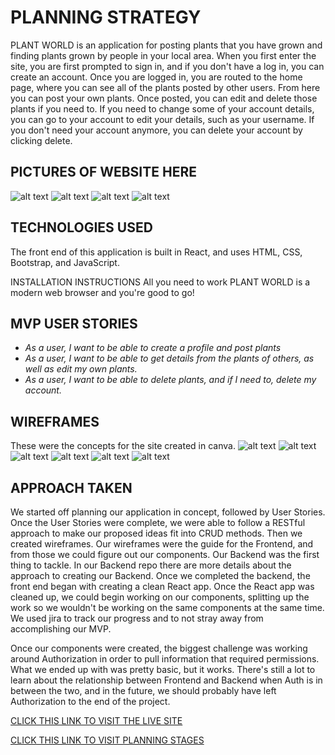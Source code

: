 # PLANNING STRATEGY

PLANT WORLD is an application for posting plants that you have grown and finding plants grown by people in your local area. 
When you first enter the site, you are first prompted to sign in, and if you don't have a log in, you can create an account. Once you are logged in, you are routed to the home page, where you can see all of the plants posted by other users. From here you can post your own plants. Once posted, you  can edit and delete those plants if you need to.
If you need to change some of your account details, you can go to your account to edit your details, such as your username. If you don't need your account anymore, you can delete your account by clicking delete.

## PICTURES OF WEBSITE HERE

![alt text](https://github.com/Plant-Team/Frontend/blob/main/readme/Screenshot%202022-08-10%20at%2011.37.14%20AM.png?raw=true)
![alt text](https://github.com/Plant-Team/Frontend/blob/main/readme/Screenshot%202022-08-10%20at%2011.08.45%20AM.png?raw=true)
![alt text](https://github.com/Plant-Team/Frontend/blob/main/readme/Screenshot%202022-08-10%20at%2011.27.12%20AM.png?raw=true)
![alt text](https://github.com/Plant-Team/Frontend/blob/main/readme/Screenshot%202022-08-10%20at%2011.36.04%20AM.png?raw=true)

## TECHNOLOGIES USED
The front end of this application is built in React, and uses HTML, CSS, Bootstrap, and JavaScript.

INSTALLATION INSTRUCTIONS
All you need to work PLANT WORLD is a modern web browser and you're good to go!

## MVP USER STORIES
- _As a user, I want to be able to create a profile and post plants_
- _As a user, I want to be able to get details from the plants of others, as well as edit my own plants._
- _As a user, I want to be able to delete plants, and if I need to, delete my account._

## WIREFRAMES
These were the concepts for the site created in canva.
![alt text](https://media.git.generalassemb.ly/user/43502/files/f5c0cfa8-0df6-469f-836a-65efd879ad0c)
![alt text](https://media.git.generalassemb.ly/user/43502/files/619711ce-3445-43ca-bbf6-cd5d07051dc0)
![alt text](https://media.git.generalassemb.ly/user/43502/files/ad08858c-f9f1-4bcc-8097-c575f15aea81)
![alt text](https://media.git.generalassemb.ly/user/43502/files/551a2494-ae5f-45cc-897b-6e81745d6419)
![alt text](https://media.git.generalassemb.ly/user/43502/files/b27f6db5-3e92-4a35-9b4a-83769964f740)
![alt text](https://media.git.generalassemb.ly/user/43502/files/29c0fa4a-13a8-4c74-bf04-4829dc3c3af4)

## APPROACH TAKEN
We started off planning our application in concept, followed by User Stories. Once the User Stories were complete, we were able to follow a RESTful approach to make our proposed ideas fit into CRUD methods. Then we created wireframes. Our wireframes were the guide for the Frontend, and from those we could figure out our components. Our Backend was the first thing to tackle.
In our Backend repo there are more details about the approach to creating our Backend.
Once we completed the backend, the front end began with creating a clean React app. Once the React app was cleaned up, we could begin working on our components, splitting up the work so we wouldn't be working on the same components at the same time.
We used jira to track our progress and to not stray away from accomplishing our MVP.

Once our components were created, the biggest challenge was working around Authorization in order to pull information that required permissions. What we ended up with was pretty basic, but it works. There's still a lot to learn about the relationship between Frontend and Backend when Auth is in between the two, and in the future, we should probably have left Authorization to the end of the project.

[CLICK THIS LINK TO VISIT THE LIVE SITE](https://chimerical-malabi-77d9ef.netlify.app/)

[CLICK THIS LINK TO VISIT PLANNING STAGES](https://media.git.generalassemb.ly/user/43502/files/29c0fa4a-13a8-4c74-bf04-4829dc3c3af4)
